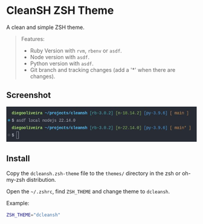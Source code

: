 # CleanSH ZSH Theme

A clean and simple ZSH theme.

> Features:
>
> - Ruby Version with `rvm`, `rbenv` or `asdf`.
> - Node version with `asdf`.
> - Python version with `asdf`.
> - Git branch and tracking changes (add a '*' when there are changes).

## Screenshot

![Print screen cleansh theme](/print.jpeg)

## Install

Copy the `dcleansh.zsh-theme` file to the `themes/` directory in the zsh or oh-my-zsh distribution.

Open the `~/.zshrc`, find `ZSH_THEME` and change theme to `dcleansh`.

Example:

```sh
ZSH_THEME="dcleansh"
```
